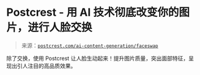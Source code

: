 <!--yml

类别：未分类

日期：2024-05-27 15:01:07

-->

# Postcrest - 用 AI 技术彻底改变你的图片，进行人脸交换

> 来源：[`postcrest.com/ai-content-generation/faceswap`](https://postcrest.com/ai-content-generation/faceswap)

除了交换，使用 Postcrest 让人脸生动起来！提升图片质量，突出面部特征，呈现出引人注目的高品质效果。
